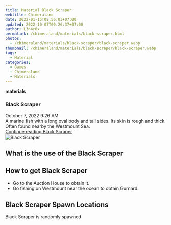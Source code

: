 ```yaml
---
title: Material Black Scraper
webtitle: Chimeraland
date: 2022-01-15T09:56:03+07:00
updated: 2022-10-07T09:26:37+07:00
author: L3n4r0x
permalink: /chimeraland/materials/black-scraper.html
photos:
  - /chimeraland/materials/black-scraper/black-scraper.webp
thumbnail: /chimeraland/materials/black-scraper/black-scraper.webp
tags:
  - Material
categories:
  - Games
  - Chimeraland
  - Materials
---
```


<section id="bootstrap-wrapper">
  <link
    rel="stylesheet"
    href="https://cdn.statically.io/gh/dimaslanjaka/Web-Manajemen/40ac3225/css/bootstrap-4.5-wrapper.css"
  />
  <div
    class="row g-0 border rounded overflow-hidden flex-md-row mb-4 shadow-sm position-relative"
  >
    <div class="col p-4 d-flex flex-column position-static">
      <strong class="d-inline-block mb-2 text-success">materials</strong>
      <h3 class="mb-0">Black Scraper</h3>
      <div class="mb-1 text-muted">October 7, 2022 9:26 AM</div>
      <div class="mb-2 border p-1">
        A marine fish with a long oval body and tall sides. Its skin is rough
        and thick. Often found nearby the Westmount Sea.
      </div>
      <a
        href="/chimeraland/materials/black-scraper.html"
        class="stretched-link d-none"
        >Continue reading Black Scraper</a
      >
    </div>
    <div class="col-auto d-none d-lg-block">
      <img
        src="/chimeraland/materials/black-scraper/black-scraper.webp"
        alt="Black Scraper"
      />
    </div>
  </div>
  <div class="row">
    <div class="col-lg-6 col-12 mb-2">
      <div class="card">
        <div class="card-body">
          <h2 class="card-title">What is the use of the Black Scraper</h2>
          <div class="card-text"><ul></ul></div>
        </div>
      </div>
    </div>
    <div class="col-lg-6 col-12 mb-2">
      <div class="card">
        <div class="card-body">
          <h2 class="card-title">How to get Black Scraper</h2>
          <div class="card-text">
            <ul>
              <li>Go to the Auction House to obtain it.</li>
              <li>Go fishing on Westmount near the ocean to obtain Gurnard.</li>
            </ul>
          </div>
        </div>
      </div>
    </div>
    <div class="col-12 mb-2">
      <h2>Black Scraper Spawn Locations</h2>
      <p>Black Scraper is randomly spawned</p>
    </div>
  </div>
</section>